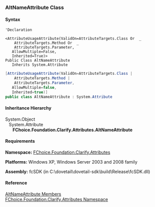 ﻿### AltNameAttribute Class

#### Syntax

```vbnet
'Declaration

<AttributeUsageAttribute(ValidOn=AttributeTargets.Class Or  _
    AttributeTargets.Method Or  _
    AttributeTargets.Parameter, 
   AllowMultiple=False, 
   Inherited=True)>
Public Class AltNameAttribute 
   Inherits System.Attribute
```

```csharp
[AttributeUsageAttribute(ValidOn=AttributeTargets.Class | 
    AttributeTargets.Method | 
    AttributeTargets.Parameter, 
   AllowMultiple=false, 
   Inherited=true)]
public class AltNameAttribute : System.Attribute
```

#### Inheritance Hierarchy

System.Object  
   System.Attribute  
      **FChoice.Foundation.Clarify.Attributes.AltNameAttribute**  

#### Requirements

**Namespace:** [FChoice.Foundation.Clarify.Attributes](fcSDK~FChoice.Foundation.Clarify.Attributes_namespace.md)

**Platforms:** Windows XP, Windows Server 2003 and 2008 family

**Assembly:** fcSDK (in C:\\dovetail\\dovetail-sdk\\build\\Release\\fcSDK.dll)

#### Reference

[AltNameAttribute Members](fcSDK~FChoice.Foundation.Clarify.Attributes.AltNameAttribute_members.md)  
[FChoice.Foundation.Clarify.Attributes Namespace](fcSDK~FChoice.Foundation.Clarify.Attributes_namespace.md)